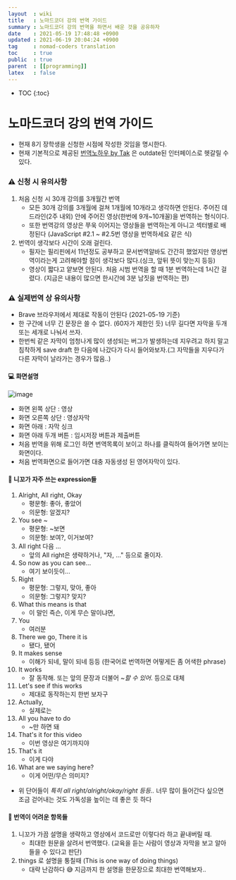```yaml
---
layout  : wiki
title   : 노마드코더 강의 번역 가이드
summary : 노마드코더 강의 번역을 하면서 배운 것을 공유하자
date    : 2021-05-19 17:48:48 +0900
updated : 2021-06-19 20:04:24 +0900
tag     : nomad-coders translation
toc     : true
public  : true
parent  : [[programming]]
latex   : false
---
```

* TOC
{:toc}

# 노마드코더 강의 번역 가이드

* 현재 8기 장학생을 신청한 시점에 작성한 것임을 명시한다.
* 현재 기본적으로 제공된 [번역노하우 by Tak](https://www.notion.so/by-Tak-9f71d1aa5f6d48028456ec019a3a65b8) 은 outdate된 인터페이스로 헷갈릴 수 있다.

### :warning: 신청 시 유의사항

1. 처음 신청 시 30개 강의를 3개월간 번역
    * 모든 30개 강의를 3개월에 걸쳐 1개월에 10개라고 생각하면 안된다. 주어진 데드라인(2주 내외) 안에 주어진 영상(한번에 9개~10개꼴)을 번역하는 형식이다.
    * 또한 번역강의 영상은 쭈욱 이어지는 영상들을 번역하는게 아니고 섹터별로 배정된다 (JavaScript #2.1 ~ #2.5번 영상을 번역하세요 같은 식)
2. 번역이 생각보다 시간이 오래 걸린다.
    * 필자는 필리핀에서 11년정도 공부하고 문서번역알바도 간간히 했었지만 영상번역이라는게 고려해야할 점이 생각보다 많다.(싱크, 앞뒤 뜻이 맞는지 등등) 
    * 영상이 짧다고 얕보면 안된다. 처음 시범 번역을 할 때 1분 번역하는데 1시간 걸렸다. (지금은 내용이 많으면 한시간에 3분 남짓을 번역하는 편)

### :warning: 실제번역 상 유의사항

* Brave 브라우저에서 제대로 작동이 안된다 (2021-05-19 기준)
* 한 구간에 너무 긴 문장은 쓸 수 없다. (60자가 제한인 듯) 너무 길다면 자막을 두개 또는 세개로 나눠서 쓰자.
* 한번씩 같은 자막이 엄청나게 많이 생성되는 버그가 발생하는데 지우려고 하지 말고 침착하게 save draft 한 다음에 나갔다가 다시 들어와보자.(그 자막들을 지우다가 다른 자막이 날라가는 경우가 많음..)

#### :computer: 화면설명
![image](https://user-images.githubusercontent.com/24582045/118786546-e03f0e00-b8cc-11eb-9a2d-19d70f74f974.png)

* 화면 왼쪽 상단 : 영상
* 화면 오른쪽 상단 : 영상자막
* 화면 아래 : 자막 싱크
* 화면 아래 두개 버튼 : 임시저장 버튼과 제출버튼
* 처음 번역을 위해 로그인 하면 번역목록이 보이고 하나를 클릭하여 들어가면 보이는 화면이다.
* 처음 번역화면으로 들어가면 대충 자동생성 된 영어자막이 있다.

#### :eyes: 니꼬가 자주 쓰는 expression들
1. Alright, All right, Okay
    * 평문형: 좋아, 좋았어
    * 의문형: 알겠지?
2. You see ~
    * 평문형: ~보면
    * 의문형: 보여?, 이거보여?
3. All right 다음 ...
    * 앞의 All right은 생략하거나, "자, ..." 등으로 줄이자.
4. So now as you can see...
    * 여기 보이듯이...
5. Right
    * 평문형: 그렇지, 맞아, 좋아
    * 의문형: 그렇지? 맞지?
6. What this means is that 
    * 이 말인 즉슨, 이게 무슨 말이냐면,
7. You
    * 여러분
8. There we go, There it is
    * 됐다, 됐어
9. It makes sense
    * 이해가 되네, 말이 되네 등등 (한국어로 번역하면 어떻게든 좀 어색한 phrase)
10. It works
    * 잘 동작해. 또는 앞의 문장과 더불어 *~할 수 있어*. 등으로 대체
12. Let's see if this works
    * 제대로 동작하는지 한번 보자구
13. Actually,
    * 실제로는
14. All you have to do
    * ~만 하면 돼
15. That's it for this video
    * 이번 영상은 여기까지야
16. That's it
    * 이게 다야
17. What are we saying here?
    * 이게 어떤/무슨 의미지? 
      

* 위 단어들이 *특히 all right/alright/okay/right 등등..* 너무 많이 들어간다 싶으면 조금 걷어내는 것도 가독성을 높이는 데 좋은 듯 하다

#### :dizzy: 번역이 어려운 항목들
1. 니꼬가 가끔 설명을 생략하고 영상에서 코드로만 이렇다라 하고 끝내버릴 때.
    * 최대한 원문을 살려서 번역했다. (교육을 듣는 사람이 영상과 자막을 보고 알아들을 수 있다고 판단)
2. things 로 설명을 퉁칠때 (This is one way of doing things)
    * 대략 난감하다 :sweat_smile: 지금까지 한 설명을 한문장으로 최대한 번역해보자..
